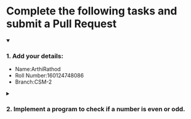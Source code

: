 # Complete the following tasks and submit a Pull Request
<details open>
<summary><h3>1. Add your details: </h3></summary>
<ul>
  <li> Name:ArthiRathod </li>
  <li> Roll Number:160124748086 </li>
  <li> Branch:CSM-2 </li>
</ul>
</details>
<details>
<summary><h3> 2. Implement a program to check if a number is even or odd. </h3></summary>
<ul>
  <li> Create a new file in the repository and add your code. </li>
  <li> Use any programming language of your choice. </li>
</ul>
</details>
